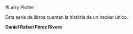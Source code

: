 #Larry Plotter

Esta serie de libros cuentan la história de un hacker único.

**Daniel Rafael Pérez Rivera**
